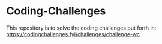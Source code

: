 # Coding-Challenges

This repository is to solve the coding challenges put forth in: https://codingchallenges.fyi/challenges/challenge-wc

